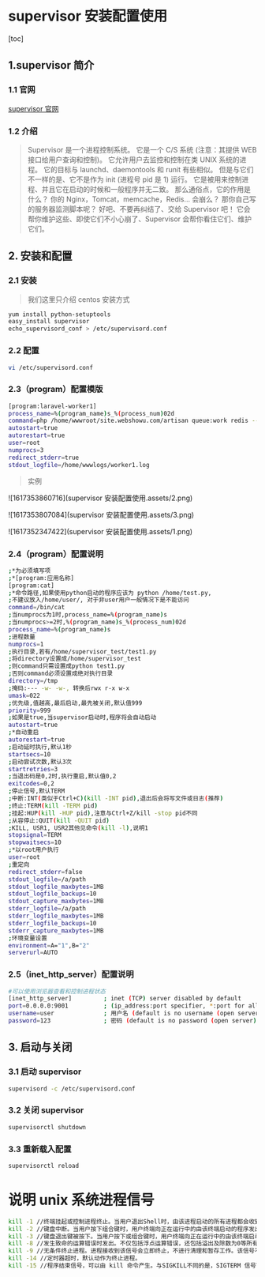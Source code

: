 #  supervisor 安装配置使用 

[toc]

## 1.supervisor 简介

### 1.1 官网

 [supervisor 官网](http://supervisord.org/) 

### 1.2 介绍

> Supervisor 是一个进程控制系统。
> 它是一个 C/S 系统 (注意：其提供 WEB 接口给用户查询和控制)。
> 它允许用户去监控和控制在类 UNIX 系统的进程。
> 它的目标与 launchd、daemontools 和 runit 有些相似。
> 但是与它们不一样的是、它不是作为 init (进程号 pid 是 1) 运行。
> 它是被用来控制进程、并且它在启动的时候和一般程序并无二致。
> 那么通俗点，它的作用是什么？
> 你的 Nginx，Tomcat，memcache，Redis... 会崩么？
> 那你自己写的服务器监测脚本呢？
> 好吧、不要再纠结了、交给 Supervisor 吧！
> 它会帮你维护这些、即使它们不小心崩了、Supervisor 会帮你看住它们、维护它们。

## 2. 安装和配置

### 2.1 安装

> 我们这里只介绍 centos 安装方式 

```sh
yum install python-setuptools
easy_install supervisor
echo_supervisord_conf > /etc/supervisord.conf
```

### 2.2 配置

```sh
vi /etc/supervisord.conf
```

### 2.3（program）配置模版

```sh
[program:laravel-worker1]
process_name=%(program_name)s_%(process_num)02d
command=php /home/wwwroot/site.webshowu.com/artisan queue:work redis --sleep=3 --tries=3 --daemon
autostart=true
autorestart=true
user=root
numprocs=3
redirect_stderr=true
stdout_logfile=/home/wwwlogs/worker1.log
```

> 实例

![1617353860716](supervisor 安装配置使用.assets/2.png)

![1617353807084](supervisor 安装配置使用.assets/3.png)

![1617352347422](supervisor 安装配置使用.assets/1.png)

### 2.4（program）配置说明

```sh
;*为必须填写项
;*[program:应用名称]
[program:cat]
;*命令路径,如果使用python启动的程序应该为 python /home/test.py, 
;不建议放入/home/user/, 对于非user用户一般情况下是不能访问
command=/bin/cat
;当numprocs为1时,process_name=%(program_name)s
;当numprocs>=2时,%(program_name)s_%(process_num)02d
process_name=%(program_name)s
;进程数量
numprocs=1
;执行目录,若有/home/supervisor_test/test1.py
;将directory设置成/home/supervisor_test
;则command只需设置成python test1.py
;否则command必须设置成绝对执行目录
directory=/tmp
;掩码:--- -w- -w-, 转换后rwx r-x w-x
umask=022
;优先级,值越高,最后启动,最先被关闭,默认值999
priority=999
;如果是true,当supervisor启动时,程序将会自动启动
autostart=true
;*自动重启
autorestart=true
;启动延时执行,默认1秒
startsecs=10
;启动尝试次数,默认3次
startretries=3
;当退出码是0,2时,执行重启,默认值0,2
exitcodes=0,2
;停止信号,默认TERM
;中断:INT(类似于Ctrl+C)(kill -INT pid),退出后会将写文件或日志(推荐)
;终止:TERM(kill -TERM pid)
;挂起:HUP(kill -HUP pid),注意与Ctrl+Z/kill -stop pid不同
;从容停止:QUIT(kill -QUIT pid)
;KILL, USR1, USR2其他见命令(kill -l),说明1
stopsignal=TERM
stopwaitsecs=10
;*以root用户执行
user=root
;重定向
redirect_stderr=false
stdout_logfile=/a/path
stdout_logfile_maxbytes=1MB
stdout_logfile_backups=10
stdout_capture_maxbytes=1MB
stderr_logfile=/a/path
stderr_logfile_maxbytes=1MB
stderr_logfile_backups=10
stderr_capture_maxbytes=1MB
;环境变量设置
environment=A="1",B="2"
serverurl=AUTO
```

### 2.5（inet_http_server）配置说明

```sh
#可以使用浏览器查看和控制进程状态
[inet_http_server]         ; inet (TCP) server disabled by default
port=0.0.0.0:9001          ; (ip_address:port specifier, *:port for all iface)
username=user              ; 用户名 (default is no username (open server))
password=123               ; 密码 (default is no password (open server))
```

## 3. 启动与关闭

### 3.1 启动 supervisor

```sh
supervisord -c /etc/supervisord.conf
```

### 3.2 关闭 supervisor

```sh
supervisorctl shutdown
```

### 3.3 重新载入配置

```sh
supervisorctl reload
```

# 说明 unix 系统进程信号

```sh
kill -1 //终端挂起或控制进程终止。当用户退出Shell时，由该进程启动的所有进程都会收到这个信号，默认动作为终止进程。
kill -2 //键盘中断。当用户按下组合键时，用户终端向正在运行中的由该终端启动的程序发出此信号。默认动作为终止进程。
kill -3 //键盘退出键被按下。当用户按下或组合键时，用户终端向正在运行中的由该终端启动的程序发出此信号。默认动作为退出程序。
kill -8 //发生致命的运算错误时发出。不仅包括浮点运算错误，还包括溢出及除数为0等所有的算法错误。默认动作为终止进程并产生core文件。
kill -9 //无条件终止进程。进程接收到该信号会立即终止，不进行清理和暂存工作。该信号不能被忽略、处理和阻塞，它向系统管理员提供了可以杀死任何进程的方法。
kill -14 //定时器超时，默认动作为终止进程。
kill -15 //程序结束信号，可以由 kill 命令产生。与SIGKILL不同的是，SIGTERM 信号可以被阻塞和终止，以便程序在退出前可以保存工作或清理临时文件等。
```

